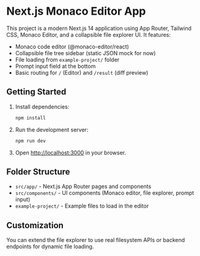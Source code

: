# Next.js Monaco Editor App

This project is a modern Next.js 14 application using App Router, Tailwind CSS, Monaco Editor, and a collapsible file explorer UI. It features:

- Monaco code editor (@monaco-editor/react)
- Collapsible file tree sidebar (static JSON mock for now)
- File loading from `example-project/` folder
- Prompt input field at the bottom
- Basic routing for `/` (Editor) and `/result` (diff preview)

## Getting Started

1. Install dependencies:
   ```powershell
   npm install
   ```
2. Run the development server:
   ```powershell
   npm run dev
   ```
3. Open [http://localhost:3000](http://localhost:3000) in your browser.

## Folder Structure
- `src/app/` - Next.js App Router pages and components
- `src/components/` - UI components (Monaco editor, file explorer, prompt input)
- `example-project/` - Example files to load in the editor

## Customization
You can extend the file explorer to use real filesystem APIs or backend endpoints for dynamic file loading.
